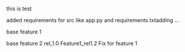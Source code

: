 this is test


added requirements for src like app.py and requirements.txtadding ...

base feature 1 

base feature 2 rel_1.0 
Feature1_rel1.2
Fix for feature 1
